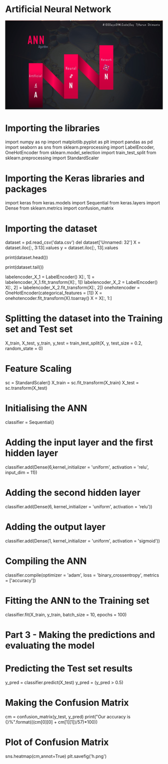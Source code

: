 
# Artificial Neural Network

![ANN](InfoGraphs/ANN-Day7.jpg)

# Importing the libraries
import numpy as np
import matplotlib.pyplot as plt
import pandas as pd
import seaborn as sns
from sklearn.preprocessing import LabelEncoder, OneHotEncoder
from sklearn.model_selection import train_test_split
from sklearn.preprocessing import StandardScaler
# Importing the Keras libraries and packages
import keras
from keras.models import Sequential
from keras.layers import Dense
from sklearn.metrics import confusion_matrix

# Importing the dataset
dataset = pd.read_csv('data.csv')
del dataset['Unnamed: 32']
X = dataset.iloc[:, 3:13].values
y = dataset.iloc[:, 13].values

print(dataset.head())

print(dataset.tail())

labelencoder_X_1 = LabelEncoder()
X[:, 1] = labelencoder_X_1.fit_transform(X[:, 1])
labelencoder_X_2 = LabelEncoder()
X[:, 2] = labelencoder_X_2.fit_transform(X[:, 2])
onehotencoder = OneHotEncoder(categorical_features = [1])
X = onehotencoder.fit_transform(X).toarray()
X = X[:, 1:]

# Splitting the dataset into the Training set and Test set
X_train, X_test, y_train, y_test = train_test_split(X, y, test_size = 0.2, random_state = 0)

# Feature Scaling
sc = StandardScaler()
X_train = sc.fit_transform(X_train)
X_test = sc.transform(X_test)

# Initialising the ANN
classifier = Sequential()

# Adding the input layer and the first hidden layer
classifier.add(Dense(6,kernel_initializer = 'uniform', activation = 'relu', input_dim = 11))

# Adding the second hidden layer
classifier.add(Dense(6, kernel_initializer = 'uniform', activation = 'relu'))

# Adding the output layer
classifier.add(Dense(1, kernel_initializer = 'uniform', activation = 'sigmoid'))

# Compiling the ANN
classifier.compile(optimizer = 'adam', loss = 'binary_crossentropy', metrics = ['accuracy'])

# Fitting the ANN to the Training set
classifier.fit(X_train, y_train, batch_size = 10, epochs = 100)

# Part 3 - Making the predictions and evaluating the model

# Predicting the Test set results
y_pred = classifier.predict(X_test)
y_pred = (y_pred > 0.5)

# Making the Confusion Matrix
cm = confusion_matrix(y_test, y_pred)
print("Our accuracy is {}%".format(((cm[0][0] + cm[1][1])/57)*100))

# Plot of Confusion Matrix
sns.heatmap(cm,annot=True)
plt.savefig('h.png')
